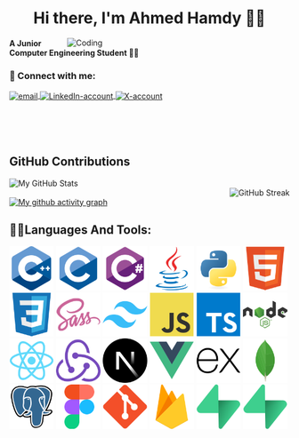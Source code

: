 <h1 align="center">Hi there, I'm Ahmed Hamdy 👋🤖</h1>
<img align="right" alt="Coding" width="400" src="https://gifdb.com/images/high/hacker-flint-lockwood-x8rmhnzorw4lcrp6.gif">
<h4 align="left">A Junior Computer Engineering Student 👩‍💻</h4>

<h3 align="left">📱 Connect with me:</h3>

  
<!--email!--> 
  
  <a href="ahmed.hamdiy03@gmail.com" target="blank">
    <img align="center" src="https://github.com/gauravghongde/social-icons/blob/master/SVG/Color/Gmail.svg" alt="email" height="45"   width="60" />
  </a>

  
<!--linkedIn!--> 
  
  <a href="https://www.linkedin.com/in/ahmed-hamdy-mohammed" target="blank">
    <img align="center" src="https://github.com/gauravghongde/social-icons/blob/master/SVG/Color/LinkedIN.svg" alt="LinkedIn-account" height="45" width="60" />
  </a>
  
  <!--x!--> 

  <a href="https://x.com/AhmedAndHisCap" target="blank">
    <img align="center" src="https://github.com/gauravghongde/social-icons/blob/master/SVG/Color/Twitter.svg" alt="X-account" height="45" width="60" />
  </a>
  

<br>
<br>
<br>
<br>
<br>
<h2 align="left">GitHub Contributions</h2>
<div>
<img align="left"  src="https://github-readme-stats.vercel.app/api?username=AhmedHamdiy&show_icons=true&theme=react" alt="My GitHub Stats" width="450" />
<img align="right"  src="https://streak-stats.demolab.com?user=AhmedHamdiy&theme=react&border_radius=5&date_format=j%20M%5B%20Y%5D&card_width=380" alt="GitHub Streak" />
</div>

<br>
<br>
<a href="https://github.com/ashutosh00710/github-readme-activity-graph">
  <img src="https://github-readme-activity-graph.vercel.app/graph?username=AhmedHamdiy&theme=react-dark&custom_title=My%20github%20activity%20graph" alt="My github activity graph">
</a>



<h2 align="left">🐱‍👤Languages And Tools:</h2>

<p align="left">
<!--cpp!--> 
<img src="https://github.com/devicons/devicon/blob/master/icons/cplusplus/cplusplus-original.svg" alt="cpp" width="80" height="80"/> 

<!--c!--> 
<img src="https://github.com/devicons/devicon/blob/master/icons/c/c-original.svg" alt="c" width="80" height="80"/> 

<!--c#!--> 
<img src="https://github.com/devicons/devicon/blob/master/icons/csharp/csharp-original.svg" alt="c#" width="80" height="80"/> 

<!--java!--> 
<img src="https://github.com/devicons/devicon/blob/master/icons/java/java-original.svg" alt="java" width="80" height="80"/> 

<!--python!--> 
<img src="https://github.com/devicons/devicon/blob/master/icons/python/python-original.svg" alt="python" width="80" height="80"/> 

<!--html!--> 
<img src="https://github.com/devicons/devicon/blob/master/icons/html5/html5-original.svg" alt="html" width="80" height="80"/> 

<!--css!--> 
<img src="https://github.com/devicons/devicon/blob/master/icons/css3/css3-original.svg" alt="css" width="80" height="80"/> 

<!--sass!--> 
<img src="https://github.com/devicons/devicon/blob/master/icons/sass/sass-original.svg" alt="sass" width="80" height="80"/> 

<!--tailwind!--> 
<img src="https://github.com/devicons/devicon/blob/master/icons/tailwindcss/tailwindcss-original.svg" alt="tailwind" width="80" height="80"/> 

<!--java script!--> 
<img src="https://github.com/devicons/devicon/blob/master/icons/javascript/javascript-original.svg" alt="java script" width="80" height="80"/> 

<!--typescript!--> 
<img src="https://github.com/devicons/devicon/blob/master/icons/typescript/typescript-original.svg" alt="type script" width="80" height="80"/> 

<!--node js!--> 
<img src="https://github.com/devicons/devicon/blob/master/icons/nodejs/nodejs-original-wordmark.svg" alt="node" width="80" height="80"/> 

<!--react!--> 
<img src="https://github.com/devicons/devicon/blob/master/icons/react/react-original.svg" alt="react" width="80" height="80"/> 

<!--redux!--> 
<img src="https://github.com/devicons/devicon/blob/master/icons/redux/redux-original.svg" alt="redux" width="80" height="80"/> 

<!--next!--> 
<img src="https://github.com/devicons/devicon/blob/master/icons/nextjs/nextjs-original.svg" alt="next" width="80" height="80"/> 

<!--vue!--> 
<img src="https://github.com/devicons/devicon/blob/master/icons/vuejs/vuejs-original.svg" alt="vue" width="80" height="80"/> 

<!--express!--> 
<img src="https://github.com/devicons/devicon/blob/master/icons/express/express-original.svg" alt="express" width="80" height="80"/> 

<!--mongo db!--> 
<img src="https://github.com/devicons/devicon/blob/master/icons/mongodb/mongodb-original.svg" alt="mongo" width="80" height="80"/> 

<!--postgre!--> 
<img src="https://github.com/devicons/devicon/blob/master/icons/postgresql/postgresql-original.svg" alt="postgre" width="80" height="80"/> 

<!--figma!--> 
<img src="https://github.com/devicons/devicon/blob/master/icons/figma/figma-original.svg" alt="figma" width="80" height="80"/> 

<!--git!--> 
<img src="https://github.com/devicons/devicon/blob/master/icons/git/git-original.svg" alt="git" width="80" height="80"/> 

<!--firebase!--> 
<img src="https://github.com/devicons/devicon/blob/master/icons/firebase/firebase-original.svg" alt="firebase" width="80" height="80"/> 

<!--supabase!--> 
<img src="https://github.com/devicons/devicon/blob/master/icons/supabase/supabase-original.svg" alt="supabase" width="80" height="80"/> 

<!--supabase!--> 
<img src="https://github.com/devicons/devicon/blob/master/icons/supabase/supabase-original.svg" alt="supabase" width="80" height="80"/> 

</p>

<!--
**AhmedHamdiy/AhmedHamdiy** is a ✨ _special_ ✨ repository because its `README.md` (this file) appears on your GitHub profile.

Here are some ideas to get you started:

-->
